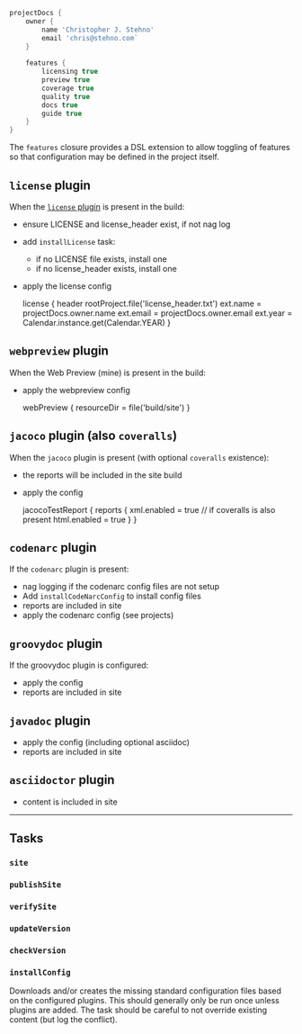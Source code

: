 
```groovy
projectDocs {
    owner {
        name 'Christopher J. Stehno'
        email 'chris@stehno.com`
    }
    
    features {
        licensing true
        preview true
        coverage true
        quality true
        docs true
        guide true
    }
}
```

The `features` closure provides a DSL extension to allow toggling of features so that configuration may be defined in the project itself.

## `license` plugin

When the [`license` plugin](https://github.com/hierynomus/license-gradle-plugin) is present in the build:

* ensure LICENSE and license_header exist, if not nag log
* add `installLicense` task:
    * if no LICENSE file exists, install one
    * if no license_header exists, install one
* apply the license config

    license {
        header rootProject.file('license_header.txt')
        ext.name = projectDocs.owner.name
        ext.email = projectDocs.owner.email
        ext.year = Calendar.instance.get(Calendar.YEAR)
    }

## `webpreview` plugin

When the Web Preview (mine) is present in the build:

* apply the webpreview config

    webPreview {
        resourceDir = file('build/site')
    }
    
## `jacoco` plugin (also `coveralls`)

When the `jacoco` plugin is present (with optional `coveralls` existence):

* the reports will be included in the site build
* apply the config

    jacocoTestReport {
        reports {
            xml.enabled = true // if coveralls is also present
            html.enabled = true
        }
    }

## `codenarc` plugin

If the `codenarc` plugin is present:

* nag logging if the codenarc config files are not setup
* Add `installCodeNarcConfig` to install config files
* reports are included in site
* apply the codenarc config (see projects)

## `groovydoc` plugin

If the groovydoc plugin is configured:

* apply the config
* reports are included in site

## `javadoc` plugin

* apply the config (including optional asciidoc)
* reports are included in site

## `asciidoctor` plugin

* content is included in site

----

## Tasks

### `site`

### `publishSite`

### `verifySite`

### `updateVersion`

### `checkVersion`

### `installConfig`

Downloads and/or creates the missing standard configuration files based on the configured plugins. This should generally only be run once unless plugins are added. The task should be careful to not override existing content (but log the conflict).
